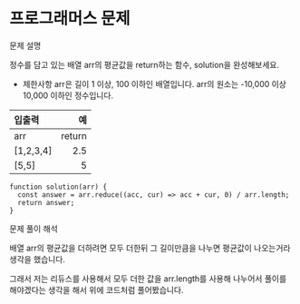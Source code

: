 <h1>프로그래머스 문제</h1>

<div>문제 설명
<p>정수를 담고 있는 배열 arr의 평균값을 return하는 함수, solution을 완성해보세요.
</p>
</div>


- 제한사항
arr은 길이 1 이상, 100 이하인 배열입니다.
arr의 원소는 -10,000 이상 10,000 이하인 정수입니다.


|입출력|예|
|:---|---:|
|arr	|return
|[1,2,3,4]	|2.5
|[5,5]	|5

```
function solution(arr) {
  const answer = arr.reduce((acc, cur) => acc + cur, 0) / arr.length;
  return answer;
}
```

<div>문제 풀이 해석</div>

배열 arr의 평균값을 더하려면 모두 더한뒤 그 길이만큼을 나누면
평균값이 나오는거라 생각을 했습니다.

그래서 저는 리듀스를 사용해서 모두 더한 값을 arr.length를 사용해
나누어서 풀이를 해야겠다는 생각을 해서 위에 코드처럼 풀어봤습니다.